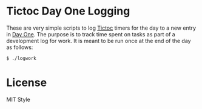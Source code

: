 # Tictoc Day One Logging

These are very simple scripts to log [Tictoc](http://overcommitted.com/tictoc/) timers for the day to a new entry in [Day One](http://dayoneapp.com/). The purpose is to track time spent on tasks as part of a development log for work. It is meant to be run once at the end of the day as follows:

```bash
$ ./logwork
```

# License

MIT Style
